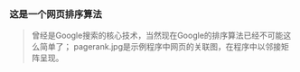 ### 这是一个网页排序算法

> 曾经是Google搜索的核心技术，当然现在Google的排序算法已经不可能这么简单了；
> pagerank.jpg是示例程序中网页的关联图，在程序中以邻接矩阵呈现。
